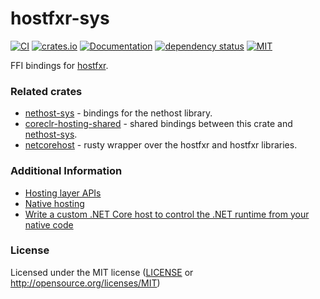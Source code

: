 # hostfxr-sys

[![CI](https://github.com/OpenByteDev/hostfxr-sys/actions/workflows/ci.yml/badge.svg)](https://github.com/OpenByteDev/hostfxr-sys/actions/workflows/ci.yml)
[![crates.io](https://img.shields.io/crates/v/hostfxr-sys.svg)](https://crates.io/crates/hostfxr-sys)
[![Documentation](https://docs.rs/hostfxr-sys/badge.svg)](https://docs.rs/hostfxr-sys)
[![dependency status](https://deps.rs/repo/github/openbytedev/hostfxr-sys/status.svg)](https://deps.rs/repo/github/openbytedev/hostfxr-sys)
[![MIT](https://img.shields.io/crates/l/hostfxr-sys.svg)](https://github.com/OpenByteDev/hostfxr-sys/blob/master/LICENSE)

<!-- cargo-sync-readme start -->

FFI bindings for [hostfxr](https://github.com/dotnet/runtime/blob/main/docs/design/features/host-components.md#components-of-the-hosting).

### Related crates
- [nethost-sys](https://crates.io/crates/nethost-sys) - bindings for the nethost library.
- [coreclr-hosting-shared](https://crates.io/crates/coreclr-hosting-shared) - shared bindings between this crate and [nethost-sys](https://crates.io/crates/nethost-sys).
- [netcorehost](https://crates.io/crates/netcorehost) - rusty wrapper over the hostfxr and hostfxr libraries.

### Additional Information
- [Hosting layer APIs](https://github.com/dotnet/core-setup/blob/master/Documentation/design-docs/hosting-layer-apis.md)
- [Native hosting](https://github.com/dotnet/core-setup/blob/master/Documentation/design-docs/native-hosting.md#runtime-properties)
- [Write a custom .NET Core host to control the .NET runtime from your native code](https://docs.microsoft.com/en-us/dotnet/core/tutorials/netcore-hosting)

### License
Licensed under the MIT license ([LICENSE](https://github.com/OpenByteDev/hostfxr-sys/blob/master/LICENSE) or http://opensource.org/licenses/MIT)

<!-- cargo-sync-readme end -->
